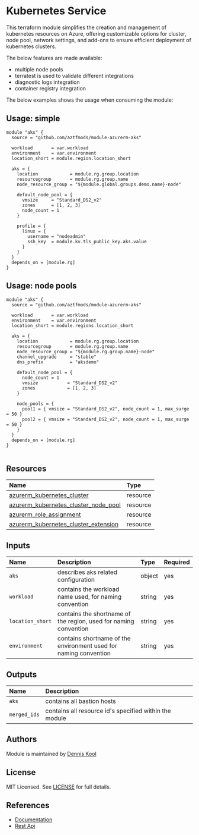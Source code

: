 # Kubernetes Service

This terraform module simplifies the creation and management of kubernetes resources on Azure, offering customizable options for cluster, node pool, network settings, and add-ons to ensure efficient deployment of kubernetes clusters.

The below features are made available:

- multiple node pools
- terratest is used to validate different integrations
- diagnostic logs integration
- container registry integration

The below examples shows the usage when consuming the module:

## Usage: simple

```hcl
module "aks" {
  source = "github.com/aztfmods/module-azurerm-aks"

  workload       = var.workload
  environment    = var.environment
  location_short = module.region.location_short

  aks = {
    location            = module.rg.group.location
    resourcegroup       = module.rg.group.name
    node_resource_group = "${module.global.groups.demo.name}-node"

    default_node_pool = {
      vmsize     = "Standard_DS2_v2"
      zones      = [1, 2, 3]
      node_count = 1
    }

    profile = {
      linux = {
        username = "nodeadmin"
        ssh_key  = module.kv.tls_public_key.aks.value
      }
    }
  }
  depends_on = [module.rg]
}
```

## Usage: node pools

```hcl
module "aks" {
  source = "github.com/aztfmods/module-azurerm-aks"

  workload       = var.workload
  environment    = var.environment
  location_short = module.regions.location_short

  aks = {
    location            = module.rg.group.location
    resourcegroup       = module.rg.group.name
    node_resource_group = "${module.rg.group.name}-node"
    channel_upgrade     = "stable"
    dns_prefix          = "aksdemo"

    default_node_pool = {
      node_count = 1
      vmsize           = "Standard_DS2_v2"
      zones            = [1, 2, 3]
    }

    node_pools = {
      pool1 = { vmsize = "Standard_DS2_v2", node_count = 1, max_surge = 50 }
      pool2 = { vmsize = "Standard_DS2_v2", node_count = 1, max_surge = 50 }
    }
  }
  depends_on = [module.rg]
}


```

## Resources

| Name | Type |
| :-- | :-- |
| [azurerm_kubernetes_cluster](https://registry.terraform.io/providers/hashicorp/azurerm/latest/docs/resources/kubernetes_cluster) | resource |
| [azurerm_kubernetes_cluster_node_pool](https://registry.terraform.io/providers/hashicorp/azurerm/latest/docs/resources/kubernetes_cluster_node_pool) | resource |
| [azurerm_role_assignment](https://registry.terraform.io/providers/hashicorp/azurerm/latest/docs/resources/role_assignment) | resource |
| [azurerm_kubernetes_cluster_extension](https://registry.terraform.io/providers/hashicorp/azurerm/latest/docs/resources/kubernetes_cluster_extension) | resource |

## Inputs

| Name | Description | Type | Required |
| :-- | :-- | :-- | :-- |
| `aks` | describes aks related configuration | object | yes |
| `workload` | contains the workload name used, for naming convention	| string | yes |
| `location_short` | contains the shortname of the region, used for naming convention	| string | yes |
| `environment` | contains shortname of the environment used for naming convention	| string | yes |

## Outputs

| Name | Description |
| :-- | :-- |
| `aks` | contains all bastion hosts |
| `merged_ids` | contains all resource id's specified within the module |

## Authors

Module is maintained by [Dennis Kool](https://github.com/dkooll)

## License

MIT Licensed. See [LICENSE](https://github.com/aztfmods/module-azurerm-aks/blob/main/LICENSE) for full details.

## References

- [Documentation](https://learn.microsoft.com/en-us/azure/aks)
- [Rest Api](https://learn.microsoft.com/en-us/rest/api/aks)

